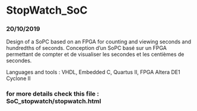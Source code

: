 # StopWatch_SoC
### 20/10/2019
Design of a SoPC based on an FPGA for counting and viewing seconds and hundredths of seconds.
Conception d’un SoPC basé sur un FPGA permettant de compter et de visualiser les secondes et les centièmes de secondes.

Languages and tools : VHDL, Embedded C, Quartus II, FPGA Altera DE1 Cyclone II
### for more details check this file : SoC_stopwatch/stopwatch.html 
